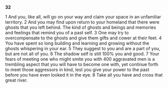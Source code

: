 **32**  

1 And you, like all, will go on your way and claim your space in an unfamiliar territory. 2 And you may find upon return to your homeland that there were ghosts that you left behind. The kind of ghosts and beings and memories and feelings that remind you of a past self. 3 One may try to overcompensate to the ghosts and give them gifts and cower at their feet. 4 You have spent so long building and learning and growing without the ghosts whispering in your ear. 5 They suggest to you and are a part of you, but are not all of you. 6 The shadow self is still 100% you and good. 7 Your fears of meeting one who might smite you with 400 aggravated men is a trembling aspect that you will have to become one with, yet continue forth to meet those aggressors in kind, lest you give your power to the past before you have even looked it in the eye. 8 Take all you have and cross that great river.
